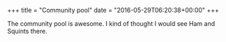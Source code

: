 +++
title = "Community pool"
date = "2016-05-29T06:20:38+00:00"
+++

The community pool is awesome. I kind of thought I would see Ham and Squints there.
			